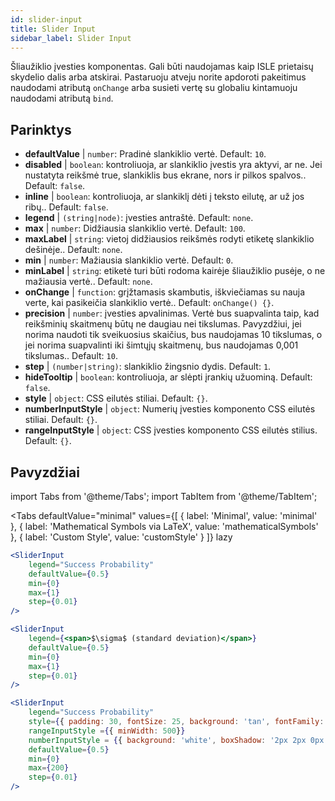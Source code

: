 ```yaml
---
id: slider-input
title: Slider Input
sidebar_label: Slider Input
---
```


Šliaužiklio įvesties komponentas. Gali būti naudojamas kaip ISLE prietaisų skydelio dalis arba atskirai. Pastaruoju atveju norite apdoroti pakeitimus naudodami atributą `onChange` arba susieti vertę su globaliu kintamuoju naudodami atributą `bind`.

## Parinktys

* __defaultValue__ | `number`: Pradinė slankiklio vertė. Default: `10`.
* __disabled__ | `boolean`: kontroliuoja, ar slankiklio įvestis yra aktyvi, ar ne. Jei nustatyta reikšmė true, slankiklis bus ekrane, nors ir pilkos spalvos.. Default: `false`.
* __inline__ | `boolean`: kontroliuoja, ar slankiklį dėti į teksto eilutę, ar už jos ribų.. Default: `false`.
* __legend__ | `(string|node)`: įvesties antraštė. Default: `none`.
* __max__ | `number`: Didžiausia slankiklio vertė. Default: `100`.
* __maxLabel__ | `string`: vietoj didžiausios reikšmės rodyti etiketę slankiklio dešinėje.. Default: `none`.
* __min__ | `number`: Mažiausia slankiklio vertė. Default: `0`.
* __minLabel__ | `string`: etiketė turi būti rodoma kairėje šliaužiklio pusėje, o ne mažiausia vertė.. Default: `none`.
* __onChange__ | `function`: grįžtamasis skambutis, iškviečiamas su nauja verte, kai pasikeičia slankiklio vertė.. Default: `onChange() {}`.
* __precision__ | `number`: įvesties apvalinimas. Vertė bus suapvalinta taip, kad reikšminių skaitmenų būtų ne daugiau nei tikslumas. Pavyzdžiui, jei norima naudoti tik sveikuosius skaičius, bus naudojamas 10 tikslumas, o jei norima suapvalinti iki šimtųjų skaitmenų, bus naudojamas 0,001 tikslumas.. Default: `10`.
* __step__ | `(number|string)`: slankiklio žingsnio dydis. Default: `1`.
* __hideTooltip__ | `boolean`: kontroliuoja, ar slėpti įrankių užuominą. Default: `false`.
* __style__ | `object`: CSS eilutės stiliai. Default: `{}`.
* __numberInputStyle__ | `object`: Numerių įvesties komponento CSS eilutės stiliai. Default: `{}`.
* __rangeInputStyle__ | `object`: CSS įvesties komponento CSS eilutės stilius. Default: `{}`.


## Pavyzdžiai

import Tabs from '@theme/Tabs';
import TabItem from '@theme/TabItem';

<Tabs
    defaultValue="minimal"
    values={[
        { label: 'Minimal', value: 'minimal' },
        { label: 'Mathematical Symbols via LaTeX', value: 'mathematicalSymbols' },
        { label: 'Custom Style', value: 'customStyle' }
    ]}
    lazy
>

<TabItem value="minimal">

```jsx live
<SliderInput
    legend="Success Probability"
    defaultValue={0.5}
    min={0}
    max={1}
    step={0.01}
/>
```

</TabItem>

<TabItem value="mathematicalSymbols">

```jsx live
<SliderInput
    legend={<span>$\sigma$ (standard deviation)</span>}
    defaultValue={0.5}
    min={0}
    max={1}
    step={0.01}
/>
```

</TabItem>

<TabItem value="customStyle">

```jsx live
<SliderInput
    legend="Success Probability"
    style={{ padding: 30, fontSize: 25, background: 'tan', fontFamily: 'Georgia'}}
    rangeInputStyle ={{ minWidth: 500}}
    numberInputStyle = {{ background: 'white', boxShadow: '2px 2px 0px black'}}
    defaultValue={0.5}
    min={0}
    max={200}
    step={0.01}
/>
```

</TabItem>

</Tabs>
